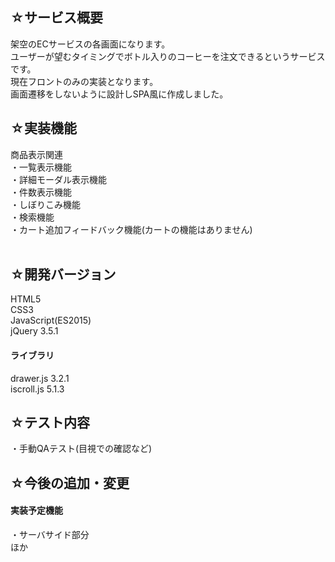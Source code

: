 <h2>☆サービス概要</h2>
架空のECサービスの各画面になります。<br>
ユーザーが望むタイミングでボトル入りのコーヒーを注文できるというサービスです。<br>
現在フロントのみの実装となります。<br>
画面遷移をしないように設計しSPA風に作成しました。<br>

<h2>☆実装機能</h2>
商品表示関連<br>
・一覧表示機能<br>
・詳細モーダル表示機能<br>
・件数表示機能<br>  
・しぼりこみ機能<br>
・検索機能<br>
・カート追加フィードバック機能(カートの機能はありません)<br>
<br>

<h2>☆開発バージョン</h2>
HTML5<br>
CSS3<br>
JavaScript(ES2015)<br>
jQuery 3.5.1<br>

<h4>ライブラリ</h4>
drawer.js 3.2.1 <br> 
iscroll.js 5.1.3<br>

<h2>☆テスト内容</h2>
・手動QAテスト(目視での確認など)<br>

<h2>☆今後の追加・変更</h2>
  <h4>実装予定機能</h4>
  ・サーバサイド部分<br>
  ほか<br>
